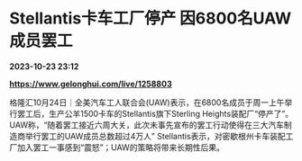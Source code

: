 # Stellantis卡车工厂停产 因6800名UAW成员罢工

**2023-10-23 23:12**

**https://www.gelonghui.com/live/1258803**

格隆汇10月24日｜全美汽车工人联合会(UAW)表示，在6800名成员于周一上午举行罢工后，生产公羊1500卡车的Stellantis旗下Sterling Heights装配厂“停产了”。UAW称，“随着罢工接近六周大关，此次未事先宣布的罢工行动使得在三大汽车制造商举行罢工的UAW成员总数超过4万人” Stellantis表示，对密歇根州卡车装配工厂加入罢工一事感到“震怒”；UAW的策略将带来长期性后果。